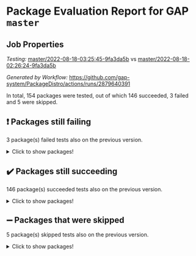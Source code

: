 # Package Evaluation Report for GAP `master`

## Job Properties

*Testing:* [master/2022-08-18-03:25:45-9fa3da5b](https://github.com/gap-system/PackageDistro/blob/data/reports/master/2022-08-18-03:25:45-9fa3da5b) vs [master/2022-08-18-02:26:24-9fa3da5b](https://github.com/gap-system/PackageDistro/blob/data/reports/master/2022-08-18-02:26:24-9fa3da5b)

*Generated by Workflow:* https://github.com/gap-system/PackageDistro/actions/runs/2879640391

In total, 154 packages were tested, out of which 146 succeeded, 3 failed and 5 were skipped.

## :exclamation: Packages still failing

3 package(s) failed tests also on the previous version.
<details><summary>Click to show packages!</summary>

- francy 1.2.4 [(failure)](https://github.com/gap-system/PackageDistro/runs/7891242110?check_suite_focus=true)
- packagemanager 1.2 [(failure)](https://github.com/gap-system/PackageDistro/runs/7891245249?check_suite_focus=true)
- recog 1.3.2 [(failure)](https://github.com/gap-system/PackageDistro/runs/7891245882?check_suite_focus=true)
</details>

## :heavy_check_mark: Packages still succeeding

146 package(s) succeeded tests also on the previous version.
<details><summary>Click to show packages!</summary>

- 4ti2interface 2022.08-03 [(success)](https://github.com/gap-system/PackageDistro/runs/7891239746?check_suite_focus=true)
- ace 5.5 [(success)](https://github.com/gap-system/PackageDistro/runs/7891239787?check_suite_focus=true)
- aclib 1.3.2 [(success)](https://github.com/gap-system/PackageDistro/runs/7891239840?check_suite_focus=true)
- agt 0.2 [(success)](https://github.com/gap-system/PackageDistro/runs/7891239897?check_suite_focus=true)
- alnuth 3.2.1 [(success)](https://github.com/gap-system/PackageDistro/runs/7891239954?check_suite_focus=true)
- anupq 3.2.6 [(success)](https://github.com/gap-system/PackageDistro/runs/7891240037?check_suite_focus=true)
- atlasrep 2.1.4 [(success)](https://github.com/gap-system/PackageDistro/runs/7891240084?check_suite_focus=true)
- autodoc 2022.07.10 [(success)](https://github.com/gap-system/PackageDistro/runs/7891240137?check_suite_focus=true)
- automata 1.15 [(success)](https://github.com/gap-system/PackageDistro/runs/7891240197?check_suite_focus=true)
- automgrp 1.3.2 [(success)](https://github.com/gap-system/PackageDistro/runs/7891240263?check_suite_focus=true)
- autpgrp 1.11 [(success)](https://github.com/gap-system/PackageDistro/runs/7891240311?check_suite_focus=true)
- cap 2022.08-05 [(success)](https://github.com/gap-system/PackageDistro/runs/7891240359?check_suite_focus=true)
- caratinterface 2.3.4 [(success)](https://github.com/gap-system/PackageDistro/runs/7891240426?check_suite_focus=true)
- cddinterface 2022.08.11 [(success)](https://github.com/gap-system/PackageDistro/runs/7891240487?check_suite_focus=true)
- circle 1.6.5 [(success)](https://github.com/gap-system/PackageDistro/runs/7891240526?check_suite_focus=true)
- classicpres 1.22 [(success)](https://github.com/gap-system/PackageDistro/runs/7891240587?check_suite_focus=true)
- cohomolo 1.6.10 [(success)](https://github.com/gap-system/PackageDistro/runs/7891240658?check_suite_focus=true)
- congruence 1.2.4 [(success)](https://github.com/gap-system/PackageDistro/runs/7891240716?check_suite_focus=true)
- corelg 1.56 [(success)](https://github.com/gap-system/PackageDistro/runs/7891240779?check_suite_focus=true)
- crime 1.6 [(success)](https://github.com/gap-system/PackageDistro/runs/7891240809?check_suite_focus=true)
- crisp 1.4.5 [(success)](https://github.com/gap-system/PackageDistro/runs/7891240875?check_suite_focus=true)
- crypting 0.10 [(success)](https://github.com/gap-system/PackageDistro/runs/7891240925?check_suite_focus=true)
- cryst 4.1.25 [(success)](https://github.com/gap-system/PackageDistro/runs/7891240963?check_suite_focus=true)
- crystcat 1.1.10 [(success)](https://github.com/gap-system/PackageDistro/runs/7891241019?check_suite_focus=true)
- ctbllib 1.3.4 [(success)](https://github.com/gap-system/PackageDistro/runs/7891241063?check_suite_focus=true)
- cubefree 1.19 [(success)](https://github.com/gap-system/PackageDistro/runs/7891241115?check_suite_focus=true)
- curlinterface 2.2.3 [(success)](https://github.com/gap-system/PackageDistro/runs/7891241162?check_suite_focus=true)
- cvec 2.7.6 [(success)](https://github.com/gap-system/PackageDistro/runs/7891241204?check_suite_focus=true)
- datastructures 0.2.7 [(success)](https://github.com/gap-system/PackageDistro/runs/7891241240?check_suite_focus=true)
- deepthought 1.0.5 [(success)](https://github.com/gap-system/PackageDistro/runs/7891241283?check_suite_focus=true)
- design 1.7 [(success)](https://github.com/gap-system/PackageDistro/runs/7891241340?check_suite_focus=true)
- difsets 2.3.1 [(success)](https://github.com/gap-system/PackageDistro/runs/7891241381?check_suite_focus=true)
- digraphs 1.5.3 [(success)](https://github.com/gap-system/PackageDistro/runs/7891241452?check_suite_focus=true)
- edim 1.3.5 [(success)](https://github.com/gap-system/PackageDistro/runs/7891241503?check_suite_focus=true)
- example 4.3.2 [(success)](https://github.com/gap-system/PackageDistro/runs/7891241548?check_suite_focus=true)
- examplesforhomalg 2022.08-02 [(success)](https://github.com/gap-system/PackageDistro/runs/7891241594?check_suite_focus=true)
- factint 1.6.3 [(success)](https://github.com/gap-system/PackageDistro/runs/7891241624?check_suite_focus=true)
- ferret 1.0.8 [(success)](https://github.com/gap-system/PackageDistro/runs/7891241667?check_suite_focus=true)
- fga 1.4.0 [(success)](https://github.com/gap-system/PackageDistro/runs/7891241713?check_suite_focus=true)
- fining 1.5 [(success)](https://github.com/gap-system/PackageDistro/runs/7891241752?check_suite_focus=true)
- float 1.0.3 [(success)](https://github.com/gap-system/PackageDistro/runs/7891241796?check_suite_focus=true)
- format 1.4.3 [(success)](https://github.com/gap-system/PackageDistro/runs/7891241850?check_suite_focus=true)
- forms 1.2.8 [(success)](https://github.com/gap-system/PackageDistro/runs/7891241889?check_suite_focus=true)
- fplsa 1.2.5 [(success)](https://github.com/gap-system/PackageDistro/runs/7891241956?check_suite_focus=true)
- fr 2.4.10 [(success)](https://github.com/gap-system/PackageDistro/runs/7891242018?check_suite_focus=true)
- fwtree 1.3 [(success)](https://github.com/gap-system/PackageDistro/runs/7891242200?check_suite_focus=true)
- gapdoc 1.6.6 [(success)](https://github.com/gap-system/PackageDistro/runs/7891242296?check_suite_focus=true)
- gauss 2022.08-04 [(success)](https://github.com/gap-system/PackageDistro/runs/7891242403?check_suite_focus=true)
- gaussforhomalg 2022.08-02 [(success)](https://github.com/gap-system/PackageDistro/runs/7891242528?check_suite_focus=true)
- gbnp 1.0.5 [(success)](https://github.com/gap-system/PackageDistro/runs/7891242594?check_suite_focus=true)
- generalizedmorphismsforcap 2022.05-01 [(success)](https://github.com/gap-system/PackageDistro/runs/7891242651?check_suite_focus=true)
- genss 1.6.7 [(success)](https://github.com/gap-system/PackageDistro/runs/7891242707?check_suite_focus=true)
- gradedmodules 2022.08-02 [(success)](https://github.com/gap-system/PackageDistro/runs/7891242749?check_suite_focus=true)
- gradedringforhomalg 2022.08-02 [(success)](https://github.com/gap-system/PackageDistro/runs/7891242802?check_suite_focus=true)
- grape 4.8.5 [(success)](https://github.com/gap-system/PackageDistro/runs/7891242866?check_suite_focus=true)
- groupoids 1.71 [(success)](https://github.com/gap-system/PackageDistro/runs/7891242916?check_suite_focus=true)
- grpconst 2.6.2 [(success)](https://github.com/gap-system/PackageDistro/runs/7891242982?check_suite_focus=true)
- guarana 0.96.3 [(success)](https://github.com/gap-system/PackageDistro/runs/7891243040?check_suite_focus=true)
- guava 3.16 [(success)](https://github.com/gap-system/PackageDistro/runs/7891243111?check_suite_focus=true)
- hap 1.47 [(success)](https://github.com/gap-system/PackageDistro/runs/7891243171?check_suite_focus=true)
- hapcryst 0.1.15 [(success)](https://github.com/gap-system/PackageDistro/runs/7891243229?check_suite_focus=true)
- hecke 1.5.3 [(success)](https://github.com/gap-system/PackageDistro/runs/7891243271?check_suite_focus=true)
- help 3.5 [(success)](https://github.com/gap-system/PackageDistro/runs/7891243319?check_suite_focus=true)
- homalg 2022.08-03 [(success)](https://github.com/gap-system/PackageDistro/runs/7891243372?check_suite_focus=true)
- homalgtocas 2022.08-02 [(success)](https://github.com/gap-system/PackageDistro/runs/7891243424?check_suite_focus=true)
- idrel 2.44 [(success)](https://github.com/gap-system/PackageDistro/runs/7891243501?check_suite_focus=true)
- images 1.3.1 [(success)](https://github.com/gap-system/PackageDistro/runs/7891243548?check_suite_focus=true)
- intpic 0.3.0 [(success)](https://github.com/gap-system/PackageDistro/runs/7891243625?check_suite_focus=true)
- io 4.7.2 [(success)](https://github.com/gap-system/PackageDistro/runs/7891243679?check_suite_focus=true)
- io_forhomalg 2022.08-02 [(success)](https://github.com/gap-system/PackageDistro/runs/7891243740?check_suite_focus=true)
- irredsol 1.4.3 [(success)](https://github.com/gap-system/PackageDistro/runs/7891243787?check_suite_focus=true)
- json 2.1.0 [(success)](https://github.com/gap-system/PackageDistro/runs/7891243857?check_suite_focus=true)
- jupyterkernel 1.4.1 [(success)](https://github.com/gap-system/PackageDistro/runs/7891243927?check_suite_focus=true)
- jupyterviz 1.5.6 [(success)](https://github.com/gap-system/PackageDistro/runs/7891243970?check_suite_focus=true)
- kan 1.34 [(success)](https://github.com/gap-system/PackageDistro/runs/7891244032?check_suite_focus=true)
- kbmag 1.5.9 [(success)](https://github.com/gap-system/PackageDistro/runs/7891244081?check_suite_focus=true)
- laguna 3.9.5 [(success)](https://github.com/gap-system/PackageDistro/runs/7891244127?check_suite_focus=true)
- liealgdb 2.2.1 [(success)](https://github.com/gap-system/PackageDistro/runs/7891244179?check_suite_focus=true)
- liepring 2.7 [(success)](https://github.com/gap-system/PackageDistro/runs/7891244231?check_suite_focus=true)
- liering 2.4.2 [(success)](https://github.com/gap-system/PackageDistro/runs/7891244282?check_suite_focus=true)
- linearalgebraforcap 2022.08-03 [(success)](https://github.com/gap-system/PackageDistro/runs/7891244331?check_suite_focus=true)
- localizeringforhomalg 2022.08-02 [(success)](https://github.com/gap-system/PackageDistro/runs/7891244360?check_suite_focus=true)
- loops 3.4.2 [(success)](https://github.com/gap-system/PackageDistro/runs/7891244400?check_suite_focus=true)
- lpres 1.0.3 [(success)](https://github.com/gap-system/PackageDistro/runs/7891244447?check_suite_focus=true)
- majoranaalgebras 1.4 [(success)](https://github.com/gap-system/PackageDistro/runs/7891244493?check_suite_focus=true)
- mapclass 1.4.5 [(success)](https://github.com/gap-system/PackageDistro/runs/7891244540?check_suite_focus=true)
- matgrp 0.70 [(success)](https://github.com/gap-system/PackageDistro/runs/7891244578?check_suite_focus=true)
- matricesforhomalg 2022.08-02 [(success)](https://github.com/gap-system/PackageDistro/runs/7891244632?check_suite_focus=true)
- modisom 2.5.3 [(success)](https://github.com/gap-system/PackageDistro/runs/7891244692?check_suite_focus=true)
- modulepresentationsforcap 2022.08-02 [(success)](https://github.com/gap-system/PackageDistro/runs/7891244735?check_suite_focus=true)
- modules 2022.08-03 [(success)](https://github.com/gap-system/PackageDistro/runs/7891244804?check_suite_focus=true)
- monoidalcategories 2022.08-03 [(success)](https://github.com/gap-system/PackageDistro/runs/7891244857?check_suite_focus=true)
- nconvex 2020.11-04 [(success)](https://github.com/gap-system/PackageDistro/runs/7891244916?check_suite_focus=true)
- nilmat 1.4.2 [(success)](https://github.com/gap-system/PackageDistro/runs/7891244957?check_suite_focus=true)
- nock 1.5 [(success)](https://github.com/gap-system/PackageDistro/runs/7891244992?check_suite_focus=true)
- normalizinterface 1.3.4 [(success)](https://github.com/gap-system/PackageDistro/runs/7891245036?check_suite_focus=true)
- nq 2.5.8 [(success)](https://github.com/gap-system/PackageDistro/runs/7891245079?check_suite_focus=true)
- numericalsgps 1.3.1 [(success)](https://github.com/gap-system/PackageDistro/runs/7891245128?check_suite_focus=true)
- openmath 11.5.1 [(success)](https://github.com/gap-system/PackageDistro/runs/7891245173?check_suite_focus=true)
- orb 4.8.5 [(success)](https://github.com/gap-system/PackageDistro/runs/7891245216?check_suite_focus=true)
- patternclass 2.4.2 [(success)](https://github.com/gap-system/PackageDistro/runs/7891245284?check_suite_focus=true)
- permut 2.0.4 [(success)](https://github.com/gap-system/PackageDistro/runs/7891245322?check_suite_focus=true)
- polenta 1.3.10 [(success)](https://github.com/gap-system/PackageDistro/runs/7891245369?check_suite_focus=true)
- polymaking 0.8.6 [(success)](https://github.com/gap-system/PackageDistro/runs/7891245414?check_suite_focus=true)
- primgrp 3.4.2 [(success)](https://github.com/gap-system/PackageDistro/runs/7891245474?check_suite_focus=true)
- profiling 2.5.0 [(success)](https://github.com/gap-system/PackageDistro/runs/7891245539?check_suite_focus=true)
- qpa 1.34 [(success)](https://github.com/gap-system/PackageDistro/runs/7891245585?check_suite_focus=true)
- quagroup 1.8.3 [(success)](https://github.com/gap-system/PackageDistro/runs/7891245642?check_suite_focus=true)
- radiroot 2.9 [(success)](https://github.com/gap-system/PackageDistro/runs/7891245694?check_suite_focus=true)
- rcwa 4.7.0 [(success)](https://github.com/gap-system/PackageDistro/runs/7891245746?check_suite_focus=true)
- rds 1.8 [(success)](https://github.com/gap-system/PackageDistro/runs/7891245812?check_suite_focus=true)
- repndecomp 1.2.1 [(success)](https://github.com/gap-system/PackageDistro/runs/7891245956?check_suite_focus=true)
- repsn 3.1.0 [(success)](https://github.com/gap-system/PackageDistro/runs/7891246049?check_suite_focus=true)
- resclasses 4.7.3 [(success)](https://github.com/gap-system/PackageDistro/runs/7891246096?check_suite_focus=true)
- sco 2022.08-02 [(success)](https://github.com/gap-system/PackageDistro/runs/7891246142?check_suite_focus=true)
- scscp 2.3.1 [(success)](https://github.com/gap-system/PackageDistro/runs/7891246183?check_suite_focus=true)
- semigroups 5.0.2 [(success)](https://github.com/gap-system/PackageDistro/runs/7891246227?check_suite_focus=true)
- sglppow 2.2 [(success)](https://github.com/gap-system/PackageDistro/runs/7891246276?check_suite_focus=true)
- sgpviz 0.999.5 [(success)](https://github.com/gap-system/PackageDistro/runs/7891246328?check_suite_focus=true)
- simpcomp 2.1.14 [(success)](https://github.com/gap-system/PackageDistro/runs/7891246358?check_suite_focus=true)
- singular 2020.12.18 [(success)](https://github.com/gap-system/PackageDistro/runs/7891246408?check_suite_focus=true)
- sla 1.5.3 [(success)](https://github.com/gap-system/PackageDistro/runs/7891246448?check_suite_focus=true)
- smallgrp 1.5 [(success)](https://github.com/gap-system/PackageDistro/runs/7891246502?check_suite_focus=true)
- smallsemi 0.6.13 [(success)](https://github.com/gap-system/PackageDistro/runs/7891246541?check_suite_focus=true)
- sonata 2.9.4 [(success)](https://github.com/gap-system/PackageDistro/runs/7891246581?check_suite_focus=true)
- sophus 1.27 [(success)](https://github.com/gap-system/PackageDistro/runs/7891246627?check_suite_focus=true)
- spinsym 1.5.2 [(success)](https://github.com/gap-system/PackageDistro/runs/7891246671?check_suite_focus=true)
- standardff 0.9.4 [(success)](https://github.com/gap-system/PackageDistro/runs/7891246711?check_suite_focus=true)
- symbcompcc 1.3.2 [(success)](https://github.com/gap-system/PackageDistro/runs/7891246742?check_suite_focus=true)
- thelma 1.3 [(success)](https://github.com/gap-system/PackageDistro/runs/7891246791?check_suite_focus=true)
- tomlib 1.2.9 [(success)](https://github.com/gap-system/PackageDistro/runs/7891246844?check_suite_focus=true)
- toolsforhomalg 2022.08-02 [(success)](https://github.com/gap-system/PackageDistro/runs/7891246902?check_suite_focus=true)
- toric 1.9.5 [(success)](https://github.com/gap-system/PackageDistro/runs/7891246955?check_suite_focus=true)
- toricvarieties 2022.07.13 [(success)](https://github.com/gap-system/PackageDistro/runs/7891247001?check_suite_focus=true)
- transgrp 3.6.3 [(success)](https://github.com/gap-system/PackageDistro/runs/7891247049?check_suite_focus=true)
- ugaly 4.0.3 [(success)](https://github.com/gap-system/PackageDistro/runs/7891247102?check_suite_focus=true)
- unipot 1.5 [(success)](https://github.com/gap-system/PackageDistro/runs/7891247156?check_suite_focus=true)
- unitlib 4.1.0 [(success)](https://github.com/gap-system/PackageDistro/runs/7891247219?check_suite_focus=true)
- utils 0.76 [(success)](https://github.com/gap-system/PackageDistro/runs/7891247257?check_suite_focus=true)
- uuid 0.7 [(success)](https://github.com/gap-system/PackageDistro/runs/7891247306?check_suite_focus=true)
- walrus 0.9991 [(success)](https://github.com/gap-system/PackageDistro/runs/7891247360?check_suite_focus=true)
- wedderga 4.10.2 [(success)](https://github.com/gap-system/PackageDistro/runs/7891247434?check_suite_focus=true)
- xmod 2.88 [(success)](https://github.com/gap-system/PackageDistro/runs/7891247501?check_suite_focus=true)
- xmodalg 1.22 [(success)](https://github.com/gap-system/PackageDistro/runs/7891247596?check_suite_focus=true)
- yangbaxter 0.10.1 [(success)](https://github.com/gap-system/PackageDistro/runs/7891247677?check_suite_focus=true)
- zeromqinterface 0.14 [(success)](https://github.com/gap-system/PackageDistro/runs/7891247789?check_suite_focus=true)
</details>

## :heavy_minus_sign: Packages that were skipped

5 package(s) skipped tests also on the previous version.
<details><summary>Click to show packages!</summary>

- browse 1.8.14 [(skipped)](https://github.com/gap-system/PackageDistro/runs/7891147833?check_suite_focus=true)
- itc 1.5.1 [(skipped)](https://github.com/gap-system/PackageDistro/runs/7891147833?check_suite_focus=true)
- polycyclic 2.16 [(skipped)](https://github.com/gap-system/PackageDistro/runs/7891147833?check_suite_focus=true)
- ringsforhomalg 2022.07-01 [(skipped)](https://github.com/gap-system/PackageDistro/runs/7891147833?check_suite_focus=true)
- xgap 4.31 [(skipped)](https://github.com/gap-system/PackageDistro/runs/7891147833?check_suite_focus=true)
</details>

